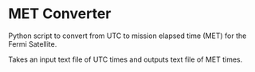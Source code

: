 # MET Converter
Python script to convert from UTC to mission elapsed time (MET) for the Fermi Satellite.

Takes an input text file of UTC times and outputs text file of MET times.
